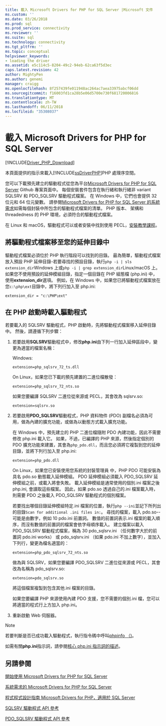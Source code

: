 ```yaml
---
title: 載入 Microsoft Drivers for PHP for SQL Server |Microsoft 文件
ms.custom: ''
ms.date: 03/26/2018
ms.prod: sql
ms.prod_service: connectivity
ms.reviewer: ''
ms.suite: sql
ms.technology: connectivity
ms.tgt_pltfrm: ''
ms.topic: conceptual
helpviewer_keywords:
- loading the driver
ms.assetid: e5c114c5-8204-49c2-94eb-62ca63f5d3ec
caps.latest.revision: 42
author: MightyPen
ms.author: genemi
manager: craigg
ms.openlocfilehash: 8f257439fe011948ac264ac7aea33975abcf06dd
ms.sourcegitcommit: f16003fd1ca28b5e06d5700e730f681720006816
ms.translationtype: MT
ms.contentlocale: zh-TW
ms.lasthandoff: 06/11/2018
ms.locfileid: "35308037"
---
```

# <a name="loading-the-microsoft-drivers-for-php-for-sql-server"></a>載入 Microsoft Drivers for PHP for SQL Server
[!INCLUDE[Driver_PHP_Download](../../includes/driver_php_download.md)]

本頁面提供的指示來載入[!INCLUDE[ssDriverPHP](../../includes/ssdriverphp_md.md)]PHP 處理序空間。  
  
您可以下載預先建立的驅動程式從您為平台[Microsoft Drivers for PHP for SQL Server](https://github.com/Microsoft/msphpsql/releases) Github 專案頁面中。 每個安裝套件包含在執行緒和執行緒非 variant SQLSRV 和 PDO_SQLSRV 驅動程式檔案。 在 Windows 中，它們也會提供 32 位元和 64 位元變數。 請參閱[Microsoft Drivers for PHP for SQL Server 的系統需求](../../connect/php/system-requirements-for-the-php-sql-driver.md)如需每個封裝中所包含的驅動程式檔案的清單。 PHP 版本、 架構和 threadedness 的 PHP 環境，必須符合的驅動程式檔案。

在 Linux 和 macOS，驅動程式可以或者安裝中找到使用 PECL，[安裝教學課程](../../connect/php/installation-tutorial-linux-mac.md)。
  
## <a name="moving-the-driver-file-into-your-extension-directory"></a>將驅動程式檔案移至您的延伸目錄中  
驅動程式檔案必須位於 PHP 執行階段可以找到的目錄。 最為簡單，驅動程式檔案放入預設 PHP 延伸目錄-若要尋找的預設目錄，執行`php -i | sls extension_dir`Windows 上或`php -i | grep extension_dir`Linux/macOS 上。 如果您不使用預設的延伸模組目錄，指定一個目錄在 PHP 組態檔 (php.ini) 中，使用**extension_dir**選項。 例如，在 Windows 中，如果您已將驅動程式檔案放在您`c:\php\ext`目錄中，將下列行加入至 php.ini:
  
```  
extension_dir = "c:\PHP\ext"  
```

## <a name="loading-the-driver-at-php-startup"></a>在 PHP 啟動時載入驅動程式  
若要載入的 SQLSRV 驅動程式，PHP 啟動時，先將驅動程式檔案移入延伸目錄中。 然後，請遵循下列步驟：  
  
1.  若要啟用**SQLSRV**驅動程式中，修改**php.ini**由下列一行加入延伸區段中，變更為適當的檔案名稱：  
  
    Windows: 
    ```  
    extension=php_sqlsrv_72_ts.dll  
    ```  
    On Linux，如果您已下載的預先建置的二進位檔散發： 
    ```  
    extension=php_sqlsrv_72_nts.so  
    ```
    如果您要編譯 SQLSRV 二進位從來源或 PECL，其會改為 sqlsrv.so:
    ```
    extension=sqlsrv.so
    ```
  
2.  若要啟用**PDO_SQLSRV**驅動程式，PHP 資料物件 (PDO) 副檔名必須為可用，做為內建的擴充功能，或做為以動態方式載入擴充功能。

    在 Windows 中，預先建立的 PHP 二進位檔隨附 PDO 內建功能，因此不需要修改 php.ini 載入它。 如果，不過，已編譯的 PHP 來源，然後指定個別的 PDO 擴充功能來建置，其會為`php_pdo.dll`，而且您必須將它複製到您的延伸目錄，並將下列行加入至 php.ini:  
    ```
    extension=php_pdo.dll  
    ```
    On Linux，如果您已安裝使用您系統的封裝管理員 中，PHP PDO 可能安裝為具名 pdo.so 動態載入延伸模組。 PDO 延伸模組必須載入 PDO_SQLSRV 延伸模組之前，或載入將會失敗。 載入延伸模組是通常使用的個別.ini 檔案之後 php.ini, 會讀取這些檔案。 因此，如果 pdo.so 透過自己的.ini 檔案載入時，則需要 PDO 之後載入 PDO_SQLSRV 驅動程式的個別檔案。 

    若要找出哪個目錄延伸模組特定.ini 檔案的位置，執行`php --ini`並記下所列出的目錄`Scan for additional .ini files in:`。 尋找的檔案，載入 pdo.so--可能是由數字，例如 10 pdo.ini 前置詞。 數值的前置詞表示.ini 檔案的載入順序，而沒有數值的前置詞的檔案會依字母順序載入。 建立檔案以載入 PDO_SQLSRV 驅動程式檔案，稱為 30 pdo_sqlsrv.ini （任何數字大於的前置詞 pdo.ini works） 或 pdo_sqlsrv.ini （如果 pdo.ini 不加上數字），並加入下列行，變更為檔名適當的：  
    ```
    extension=php_pdo_sqlsrv_72_nts.so
    ```
    做為與 SQLSRV，如果您要編譯 PDO_SQLSRV 二進位從來源或 PECL，其會改為名稱為 pdo_sqlsrv.so:
    ```
    extension=pdo_sqlsrv.so
    ```
    將這個檔案複製到包含其他.ini 檔案的目錄。 

    如果您要編譯 PHP 來源使用內建 PDO 支援，您不需要的個別.ini 檔，您可以將適當的程式行上方加入 php.ini。
  
3.  重新啟動 Web 伺服器。  
  
> [!NOTE]  
> 若要判斷是否已成功載入驅動程式，執行指令碼中呼叫[phpinfo （)](http://php.net/manual/en/function.phpinfo.php)。  
  
如需有關**php.ini**指示詞，請參閱[核心 php.ini 指示詞的描述](http://php.net/manual/en/ini.core.php)。  
  
## <a name="see-also"></a>另請參閱  
[開始使用 Microsoft Drivers for PHP for SQL Server](../../connect/php/getting-started-with-the-php-sql-driver.md)

[系統需求的 Microsoft Drivers for PHP for SQL Server](../../connect/php/system-requirements-for-the-php-sql-driver.md)

[程式程式設計指南 Microsoft Drivers for PHP，適用於 SQL Server](../../connect/php/programming-guide-for-php-sql-driver.md)

[SQLSRV 驅動程式 API 參考](../../connect/php/sqlsrv-driver-api-reference.md)

[PDO_SQLSRV 驅動程式 API 參考](../../connect/php/pdo-sqlsrv-driver-reference.md)  
  
